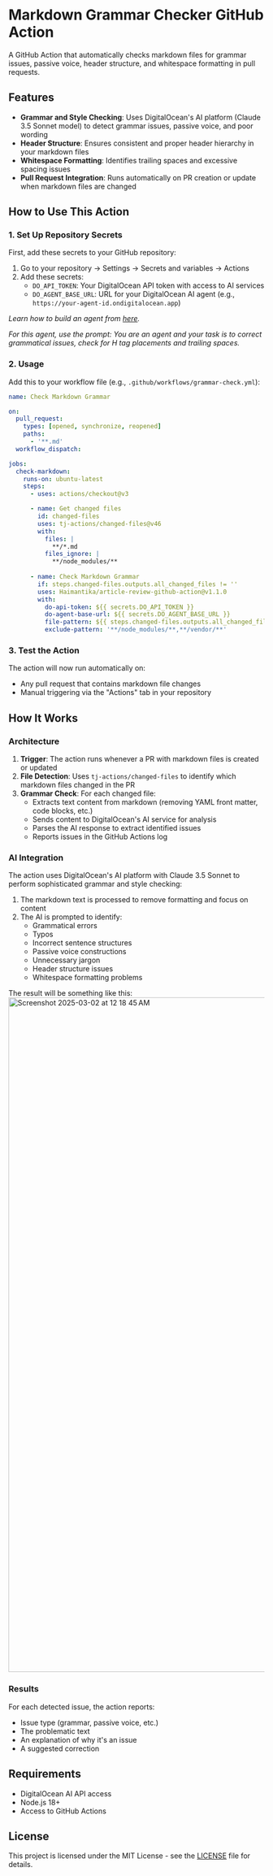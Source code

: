 # Markdown Grammar Checker GitHub Action

A GitHub Action that automatically checks markdown files for grammar issues, passive voice, header structure, and whitespace formatting in pull requests.

## Features

- **Grammar and Style Checking**: Uses DigitalOcean's AI platform (Claude 3.5 Sonnet model) to detect grammar issues, passive voice, and poor wording
- **Header Structure**: Ensures consistent and proper header hierarchy in your markdown files
- **Whitespace Formatting**: Identifies trailing spaces and excessive spacing issues
- **Pull Request Integration**: Runs automatically on PR creation or update when markdown files are changed

## How to Use This Action

### 1. Set Up Repository Secrets

First, add these secrets to your GitHub repository:

1. Go to your repository → Settings → Secrets and variables → Actions
2. Add these secrets:
   - `DO_API_TOKEN`: Your DigitalOcean API token with access to AI services
   - `DO_AGENT_BASE_URL`: URL for your DigitalOcean AI agent (e.g., `https://your-agent-id.ondigitalocean.app`)
  
_Learn how to build an agent from [here](https://www.digitalocean.com/community/tutorials/tutorial-generator-with-claude-sonnet-react)._

_For this agent, use the prompt: You are an agent and your task is to correct grammatical issues, check for H tag placements and trailing spaces._

### 2. Usage

Add this to your workflow file (e.g., `.github/workflows/grammar-check.yml`):

```yaml
name: Check Markdown Grammar

on:
  pull_request:
    types: [opened, synchronize, reopened]
    paths:
      - '**.md'
  workflow_dispatch:

jobs:
  check-markdown:
    runs-on: ubuntu-latest
    steps:
      - uses: actions/checkout@v3

      - name: Get changed files
        id: changed-files
        uses: tj-actions/changed-files@v46
        with:
          files: |
            **/*.md
          files_ignore: |
            **/node_modules/**
      
      - name: Check Markdown Grammar
        if: steps.changed-files.outputs.all_changed_files != ''
        uses: Haimantika/article-review-github-action@v1.1.0
        with:
          do-api-token: ${{ secrets.DO_API_TOKEN }}
          do-agent-base-url: ${{ secrets.DO_AGENT_BASE_URL }}
          file-pattern: ${{ steps.changed-files.outputs.all_changed_files }}
          exclude-pattern: '**/node_modules/**,**/vendor/**'
```

### 3. Test the Action

The action will now run automatically on:
- Any pull request that contains markdown file changes
- Manual triggering via the "Actions" tab in your repository

## How It Works

### Architecture

1. **Trigger**: The action runs whenever a PR with markdown files is created or updated
2. **File Detection**: Uses `tj-actions/changed-files` to identify which markdown files changed in the PR
3. **Grammar Check**: For each changed file:
   - Extracts text content from markdown (removing YAML front matter, code blocks, etc.)
   - Sends content to DigitalOcean's AI service for analysis
   - Parses the AI response to extract identified issues
   - Reports issues in the GitHub Actions log

### AI Integration

The action uses DigitalOcean's AI platform with Claude 3.5 Sonnet to perform sophisticated grammar and style checking:

1. The markdown text is processed to remove formatting and focus on content
2. The AI is prompted to identify:
   - Grammatical errors
   - Typos
   - Incorrect sentence structures
   - Passive voice constructions
   - Unnecessary jargon
   - Header structure issues
   - Whitespace formatting problems
  
The result will be something like this:
<img width="1328" alt="Screenshot 2025-03-02 at 12 18 45 AM" src="https://github.com/user-attachments/assets/8c4ceaef-24f2-499e-b2ca-dea752e89307" />
 

### Results

For each detected issue, the action reports:
- Issue type (grammar, passive voice, etc.)
- The problematic text
- An explanation of why it's an issue
- A suggested correction

## Requirements

- DigitalOcean AI API access
- Node.js 18+
- Access to GitHub Actions

## License

This project is licensed under the MIT License - see the [LICENSE](https://github.com/Haimantika/article-review-github-action/blob/main/LICENSE) file for details.
